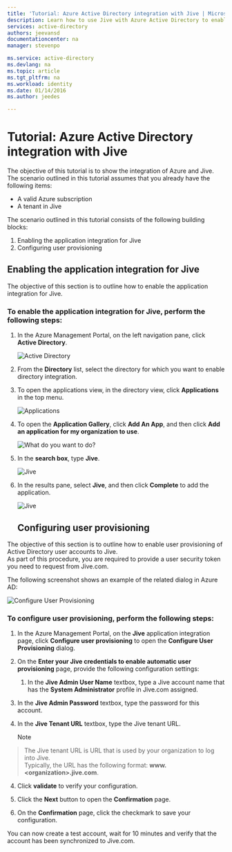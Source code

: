 ```yaml
---
title: 'Tutorial: Azure Active Directory integration with Jive | Microsoft Azure'
description: Learn how to use Jive with Azure Active Directory to enable single sign-on, automated provisioning, and more!
services: active-directory
authors: jeevansd
documentationcenter: na
manager: stevenpo

ms.service: active-directory
ms.devlang: na
ms.topic: article
ms.tgt_pltfrm: na
ms.workload: identity
ms.date: 01/14/2016
ms.author: jeedes

---
```

# Tutorial: Azure Active Directory integration with Jive
The objective of this tutorial is to show the integration of Azure and Jive.  
The scenario outlined in this tutorial assumes that you already have the following items:

* A valid Azure subscription
* A tenant in Jive

The scenario outlined in this tutorial consists of the following building blocks:

1. Enabling the application integration for Jive
2. Configuring user provisioning

## Enabling the application integration for Jive
The objective of this section is to outline how to enable the application integration for Jive.

### To enable the application integration for Jive, perform the following steps:
1. In the Azure Management Portal, on the left navigation pane, click **Active Directory**.

   ![Active Directory](./media/active-directory-saas-jive-tutorial/IC700993.png "Active Directory")

2. From the **Directory** list, select the directory for which you want to enable directory integration.

3. To open the applications view, in the directory view, click **Applications** in the top menu.

   ![Applications](./media/active-directory-saas-jive-tutorial/IC700994.png "Applications")

4. To open the **Application Gallery**, click **Add An App**, and then click **Add an application for my organization to use**.

   ![What do you want to do?](./media/active-directory-saas-jive-tutorial/IC700995.png "What do you want to do?")

5. In the **search box**, type **Jive**.

   ![Jive](./media/active-directory-saas-jive-tutorial/IC701001.png "Jive")

6. In the results pane, select **Jive**, and then click **Complete** to add the application.

   ![Jive](./media/active-directory-saas-jive-tutorial/IC701005.png "Jive")

   ## Configuring user provisioning

The objective of this section is to outline how to enable user provisioning of Active Directory user accounts to Jive.  
As part of this procedure, you are required to provide a user security token you need to request from Jive.com.

The following screenshot shows an example of the related dialog in Azure AD:

![Configure User Provisioning](./media/active-directory-saas-jive-tutorial/IC698794.png "Configure User Provisioning")

### To configure user provisioning, perform the following steps:
1. In the Azure Management Portal, on the **Jive** application integration page, click **Configure user provisioning** to open the **Configure User Provisioning** dialog.

2. On the **Enter your Jive credentials to enable automatic user provisioning** page, provide the following configuration settings:

   1. In the **Jive Admin User Name** textbox, type a Jive account name that has the **System Administrator** profile in Jive.com assigned.

2. In the **Jive Admin Password** textbox, type the password for this account.

3. In the **Jive Tenant URL** textbox, type the Jive tenant URL.

   > [!NOTE]
> The Jive tenant URL is URL that is used by your organization to log into Jive.  
> Typically, the URL has the following format: **www.\<organization\>.jive.com**.
> 
4. Click **validate** to verify your configuration.

5. Click the **Next** button to open the **Confirmation** page.


3. On the **Confirmation** page, click the checkmark to save your configuration.


You can now create a test account, wait for 10 minutes and verify that the account has been synchronized to Jive.com.

